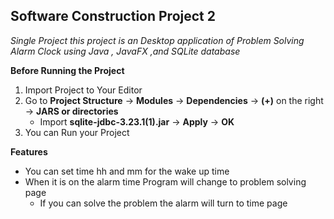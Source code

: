 ## Software Construction Project 2

*Single Project this project is an Desktop application of Problem Solving Alarm Clock using Java , JavaFX ,and SQLite database*

**Before Running the Project**
1. Import Project to Your Editor
2. Go to **Project Structure** &rightarrow; **Modules** &rightarrow; **Dependencies** &rightarrow; **(+)** on the right &rightarrow; **JARS or directories**
   * Import **sqlite-jdbc-3.23.1(1).jar** &rightarrow; **Apply** &rightarrow; **OK**
3. You can Run your Project

**Features**

* You can set time hh and mm for the wake up time
* When it is on the alarm time Program will change to problem solving page
  * If you can solve the problem the alarm will turn to time page

